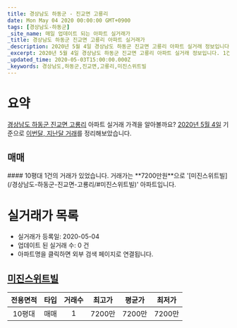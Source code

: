 ```yaml
---
title: 경상남도 하동군 - 진교면 고룡리
date: Mon May 04 2020 00:00:00 GMT+0900
tags: [경상남도-하동군]
_site_name: 매일 업데이트 되는 아파트 실거래가
_title: 경상남도 하동군 진교면 고룡리 아파트 실거래가
_description: 2020년 5월 4일 경상남도 하동군 진교면 고룡리 아파트 실거래 정보입니다. 1건 아파트 정보가 있습니다.
_excerpt: 2020년 5월 4일 경상남도 하동군 진교면 고룡리 아파트 실거래 정보입니다. 1건 아파트 정보가 있습니다.
_updated_time: 2020-05-03T15:00:00.000Z
_keywords: 경상남도,하동군,진교면,고룡리,미진스위트빌
---
```





# 요약
<ins>경상남도 하동군 진교면 고룡리</ins> 아파트 실거래 가격을 알아볼까요? <ins>2020년 5월 4일</ins> 기준으로 <ins>이번달, 지난달 거래</ins>를 정리해보았습니다.

## 매매
<div class="container">
<div class="twelve columns" markdown="1">
#### 10평대
1건의 거래가 있었습니다. 거래가는 **7200만원**으로 '[미진스위트빌](/경상남도-하동군-진교면-고룡리/#미진스위트빌)' 아파트입니다.
</div>
</div>



# 실거래가 목록
- 실거래가 등록일: 2020-05-04
- 업데이트 된 실거래 수: 0 건
- 아파트명을 클릭하면 외부 검색 페이지로 연결됩니다.

## [미진스위트빌](#미진스위트빌)

|전용면적|타입|거래수|최고가|평균가|최저가|
|:---:|:---:|:---:|:---:|:---:|:---:|
|10평대|<span class="deal-type-1">매매</span>|1|7200만|7200만|7200만|

<br/>



